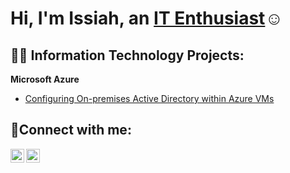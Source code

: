 <h1>Hi, I'm Issiah, an <a href="https://www.linkedin.com/in/issiah-gaines-02330b232/">IT Enthusiast</a>☺</h1>

<h2>👨‍💻 Information Technology Projects:</h2>

<b>Microsoft Azure</b>
  - [Configuring On-premises Active Directory within Azure VMs](https://github.com/issiahgaines/configure-ad)



<h2>🤳Connect with me:</h2>

[<img align="left" alt="Josh | LinkedIn" width="22px" src="https://cdn.jsdelivr.net/npm/simple-icons@v3/icons/linkedin.svg" />][linkedin]
[<img align="left" alt="Josh | Instagram" width="22px" src="https://cdn.jsdelivr.net/npm/simple-icons@v3/icons/instagram.svg" />][instagram]

[instagram]: https://www.instagram.com/issiahgaines
[linkedin]: (https://www.linkedin.com/in/issiah-gaines-02330b232/)

